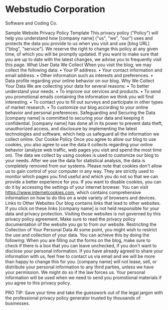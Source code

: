 # Webstudio Corporation

Software and Coding Co.

Sample Website Privacy Policy Template This privacy policy ("Policy") will help you understand how [company name] ("us", "we", "our") uses and protects the data you provide to us when you visit and use [blog URL] ("blog", "service"). We reserve the right to change this policy at any given time, of which you will be promptly updated. If you want to make sure that you are up to date with the latest changes, we advise you to frequently visit this page. What User Data We Collect When you visit the blog, we may collect the following data: • Your IP address. • Your contact information and email address. • Other information such as interests and preferences. • Data profile regarding your online behavior on our blog. Why We Collect Your Data We are collecting your data for several reasons: • To better understand your needs. • To improve our services and products. • To send you promotional emails containing the information we think you will find interesting. • To contact you to fill out surveys and participate in other types of market research. • To customize our blog according to your online behavior and personal preferences. Safeguarding and Securing the Data [company name] is committed to securing your data and keeping it confidential. [company name] has done all in its power to prevent data theft, unauthorized access, and disclosure by implementing the latest technologies and software, which help us safeguard all the information we collect online. Our Cookie Policy Once you agree to allow our blog to use cookies, you also agree to use the data it collects regarding your online behavior (analyze web traffic, web pages you visit and spend the most time on). The data we collect by using cookies is used to customize our blog to your needs. After we use the data for statistical analysis, the data is completely removed from our systems. Please note that cookies don't allow us to gain control of your computer in any way. They are strictly used to monitor which pages you find useful and which you do not so that we can provide a better experience for you. If you want to disable cookies, you can do it by accessing the settings of your internet browser. You can visit https://www.internetcookies.com, which contains comprehensive information on how to do this on a wide variety of browsers and devices. Links to Other Websites Our blog contains links that lead to other websites. If you click on these links [company name] is not held responsible for your data and privacy protection. Visiting those websites is not governed by this privacy policy agreement. Make sure to read the privacy policy documentation of the website you go to from our website. Restricting the Collection of Your Personal Data At some point, you might wish to restrict the use and collection of your data. You can achieve this by doing the following: When you are filling out the forms on the blog, make sure to check if there is a box that you can leave unchecked, if you don't want to disclose your personal information. If you have already agreed to share your information with us, feel free to contact us via email and we will be more than happy to change this for you. [company name] will not lease, sell, or distribute your personal information to any third parties, unless we have your permission. We might do so if the law forces us. Your personal information will be used when we need to send you promotional materials if you agree to this privacy policy.

PRO TIP: Save your time and take the guesswork out of the legal jargon with the professional privacy policy generator trusted by thousands of businesses.

